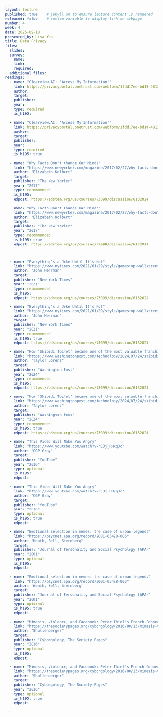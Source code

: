 ```yaml
---
layout: lecture
published: true    # jekyll on to ensure lecture content is rendered
released: false    # custom variable to display link on webpage
number: 4
week: 4
date: 2025-09-18
presented_by: Lisa Yan
title: Data Privacy
files:
  slides:
  survey:
    name:
    link: 
    required: 
  additional_files:
readings:
  - name: "Clearview.AI: 'Access My Information'"
    link: https://privacyportal.onetrust.com/webform/1fdd17ee-bd10-4813-a254-de7d5c09360a/2a09e1a7-f09f-4e0c-91a2-5818abe414d5
    author:
    target:
    publisher:
    year:    
    type: required
    is_h195: 

  - name: "Clearview.AI: 'Access My Information'"
    link: https://privacyportal.onetrust.com/webform/1fdd17ee-bd10-4813-a254-de7d5c09360a/2a09e1a7-f09f-4e0c-91a2-5818abe414d5
    author:
    target:
    publisher:
    year:    
    type: required
    is_h195: true

  - name: "Why Facts Don't Change Our Minds"
    link: "https://www.newyorker.com/magazine/2017/02/27/why-facts-dont-change-our-minds"
    author: "Elizabeth Kolbert"
    target:
    publisher: "The New Yorker"
    year: "2017"
    type: recommended
    is_h195:
    edpost: https://edstem.org/us/courses/73099/discussion/6132024

  - name: "Why Facts Don't Change Our Minds"
    link: "https://www.newyorker.com/magazine/2017/02/27/why-facts-dont-change-our-minds"
    author: "Elizabeth Kolbert"
    target:
    publisher: "The New Yorker"
    year: "2017"
    type: recommended
    is_h195: true
    edpost: https://edstem.org/us/courses/73099/discussion/6132024



  - name: "Everything’s a Joke Until It’s Not"
    link: "https://www.nytimes.com/2021/01/29/style/gamestop-wallstreetbets-reddit.html"
    author: "John Herrman"
    target:
    publisher: "New York Times"
    year: "2021"
    type: recommended
    is_h195:
    edpost: https://edstem.org/us/courses/73099/discussion/6132025

  - name: "Everything’s a Joke Until It’s Not"
    link: "https://www.nytimes.com/2021/01/29/style/gamestop-wallstreetbets-reddit.html"
    author: "John Herrman"
    target:
    publisher: "New York Times"
    year: "2021"
    type: recommended
    is_h195: true
    edpost: https://edstem.org/us/courses/73099/discussion/6132025

  - name: "How ‘Skibidi Toilet’ became one of the most valuable franchises in Hollywood"
    link: "https://www.washingtonpost.com/technology/2024/07/24/skibidi-toilet-movie-tv-franchise-youtube-michael-bay/"
    author: "Taylor Lorenz"
    target:
    publisher: "Washington Post"
    year: "2024"
    type: recommended
    is_h195:
    edpost: https://edstem.org/us/courses/73099/discussion/6132028

  - name: "How ‘Skibidi Toilet’ became one of the most valuable franchises in Hollywood"
    link: "https://www.washingtonpost.com/technology/2024/07/24/skibidi-toilet-movie-tv-franchise-youtube-michael-bay/"
    author: "Taylor Lorenz"
    target:
    publisher: "Washington Post"
    year: "2024"
    type: recommended
    is_h195: true
    edpost: https://edstem.org/us/courses/73099/discussion/6132028

  - name: "This Video Will Make You Angry"
    link: "https://www.youtube.com/watch?v=rE3j_RHkqJc"
    author: "CGP Gray"
    target:
    publisher: "YouTube"
    year: "2016"
    type: optional
    is_h195:
    edpost:

  - name: "This Video Will Make You Angry"
    link: "https://www.youtube.com/watch?v=rE3j_RHkqJc"
    author: "CGP Gray"
    target:
    publisher: "YouTube"
    year: "2016"
    type: optional
    is_h195: true
    edpost:

  - name: "Emotional selection in memes: the case of urban legends"
    link: "https://psycnet.apa.org/record/2001-05428-005"
    author: "Heath, Bell, Sternberg"
    target:
    publisher: "Journal of Personality and Social Psychology (APA)"
    year: "2001"
    type: optional
    is_h195:
    edpost:

  - name: "Emotional selection in memes: the case of urban legends"
    link: "https://psycnet.apa.org/record/2001-05428-005"
    author: "Heath, Bell, Sternberg"
    target:
    publisher: "Journal of Personality and Social Psychology (APA)"
    year: "2001"
    type: optional
    is_h195: true
    edpost:

  - name: "Mimesis, Violence, and Facebook: Peter Thiel's French Connection (very weird/questionable read, but interesting)"
    link: "https://thesocietypages.org/cyborgology/2016/08/13/mimesis-violence-and-facebook-peter-thiels-french-connection-full-essay/"
    author: "Shullenberger"
    target:
    publisher: "Cyborgology, The Society Pages"
    year: "2016"
    type: optional
    is_h195:
    edpost:

  - name: "Mimesis, Violence, and Facebook: Peter Thiel's French Connection (very weird/questionable read, but interesting)"
    link: "https://thesocietypages.org/cyborgology/2016/08/13/mimesis-violence-and-facebook-peter-thiels-french-connection-full-essay/"
    author: "Shullenberger"
    target:
    publisher: "Cyborgology, The Society Pages"
    year: "2016"
    type: optional
    is_h195: true
    edpost:

---
```


<!-- information here -->
